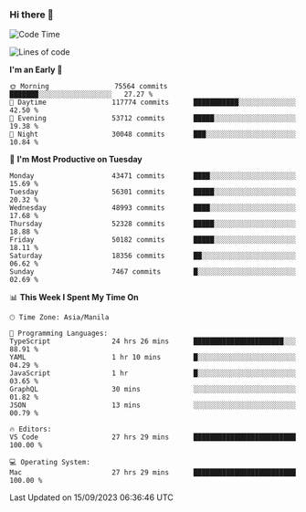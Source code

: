 ### Hi there 👋

<!--START_SECTION:waka-->
![Code Time](http://img.shields.io/badge/Code%20Time-4%2C336%20hrs%207%20mins-blue)

![Lines of code](https://img.shields.io/badge/From%20Hello%20World%20I%27ve%20Written-107.3%20million%20lines%20of%20code-blue)

**I'm an Early 🐤** 

```text
🌞 Morning                75564 commits       ███████░░░░░░░░░░░░░░░░░░   27.27 % 
🌆 Daytime                117774 commits      ███████████░░░░░░░░░░░░░░   42.50 % 
🌃 Evening                53712 commits       █████░░░░░░░░░░░░░░░░░░░░   19.38 % 
🌙 Night                  30048 commits       ███░░░░░░░░░░░░░░░░░░░░░░   10.84 % 
```
📅 **I'm Most Productive on Tuesday** 

```text
Monday                   43471 commits       ████░░░░░░░░░░░░░░░░░░░░░   15.69 % 
Tuesday                  56301 commits       █████░░░░░░░░░░░░░░░░░░░░   20.32 % 
Wednesday                48993 commits       ████░░░░░░░░░░░░░░░░░░░░░   17.68 % 
Thursday                 52328 commits       █████░░░░░░░░░░░░░░░░░░░░   18.88 % 
Friday                   50182 commits       █████░░░░░░░░░░░░░░░░░░░░   18.11 % 
Saturday                 18356 commits       ██░░░░░░░░░░░░░░░░░░░░░░░   06.62 % 
Sunday                   7467 commits        █░░░░░░░░░░░░░░░░░░░░░░░░   02.69 % 
```


📊 **This Week I Spent My Time On** 

```text
🕑︎ Time Zone: Asia/Manila

💬 Programming Languages: 
TypeScript               24 hrs 26 mins      ██████████████████████░░░   88.91 % 
YAML                     1 hr 10 mins        █░░░░░░░░░░░░░░░░░░░░░░░░   04.29 % 
JavaScript               1 hr                █░░░░░░░░░░░░░░░░░░░░░░░░   03.65 % 
GraphQL                  30 mins             ░░░░░░░░░░░░░░░░░░░░░░░░░   01.82 % 
JSON                     13 mins             ░░░░░░░░░░░░░░░░░░░░░░░░░   00.79 % 

🔥 Editors: 
VS Code                  27 hrs 29 mins      █████████████████████████   100.00 % 

💻 Operating System: 
Mac                      27 hrs 29 mins      █████████████████████████   100.00 % 
```


 Last Updated on 15/09/2023 06:36:46 UTC
<!--END_SECTION:waka-->


<!--
**rad182/rad182** is a ✨ _special_ ✨ repository because its `README.md` (this file) appears on your GitHub profile.

Here are some ideas to get you started:

- 🔭 I’m currently working on ...
- 🌱 I’m currently learning ...
- 👯 I’m looking to collaborate on ...
- 🤔 I’m looking for help with ...
- 💬 Ask me about ...
- 📫 How to reach me: ...
- 😄 Pronouns: ...
- ⚡ Fun fact: ...
-->
